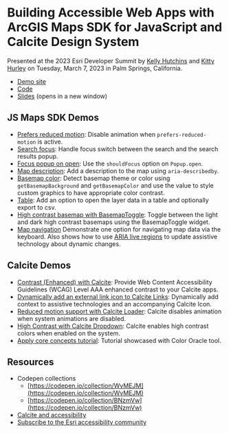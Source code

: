 # Building Accessible Web Apps with ArcGIS Maps SDK for JavaScript and Calcite Design System

Presented at the 2023 Esri Developer Summit by [Kelly Hutchins](https://github.com/kellyhutchins) and [Kitty Hurley](https://github.com/geospatialem) on Tuesday, March 7, 2023 in Palm Springs, California.

- [Demo site](https://kellyhutchins.github.io/DevSummit2023-A11y)
- [Code](https://github.com/kellyhutchins/DevSummit2023-A11y)
- <a href="2023-devsummit-building-accessible-web-apps-js-calcite.pdf" target="_blank">Slides</a> (opens in a new window)

## JS Maps SDK Demos

- [Prefers reduced motion](demos/PrefersReducedMotion.html): Disable animation when `prefers-reduced-motion` is active.
- [Search focus](demos/SearchFocus.html): Handle focus switch between the search and the search results popup.
- [Focus popup on open](demos/PopupFocus.html): Use the `shouldFocus` option on `Popup.open`.
- [Map description](demos/MapDescription.html): Add a description to the map using `aria-describedby`.
- [Basemap color](demos/BasemapColor.html): Detect basemap theme or color using `getBasemapBackground` and `getBasemapColor` and use the value to style custom graphics to have appropriate color contrast.
- [Table](demos/FeatureTable.html): Add an option to open the layer data in a table and optionally export to csv.
- [High contrast basemap with BasemapToggle](demos/HighContrastBasemapToggle.html): Toggle between the light and dark high contrast basemaps using the BasemapToggle widget.
- [Map navigation](demos/MapNavigation.html) Demonstrate one option for navigating map data via the keyboard. Also shows how to use [ARIA live regions](https://developer.mozilla.org/en-US/docs/Web/Accessibility/ARIA/ARIA_Live_Regions) to update assistive technology about dynamic changes.

## Calcite Demos

- [Contrast (Enhanced) with Calcite](demos/CustomCalciteIconColor.html): Provide Web Content Accessibility Guidelines (WCAG) Level AAA enhanced contrast to your Calcite apps.
- [Dynamically add an external link icon to Calcite Links](demos/DynamicallyAddExternalIcon.html): Dynamically add context to assistive technologies and an accompanying Calcite Icon.
- [Reduced motion support with Calcite Loader](demos/ReducedMotionSupportCalciteLoader.html): Calcite disables animation when system animations are disabled.
- [High Contrast with Calcite Dropdown](demos/HighContrastWithCalciteDropdown.html): Calcite enables high contrast colors when enabled on the system.
- [Apply core concepts tutorial](demos/CalciteApplyCoreConcepts.html): Tutorial showcased with Color Oracle tool.

## Resources

- Codepen collections
  - [https://codepen.io/collection/WvMEJM](https://codepen.io/collection/WvMEJM)
  - [https://codepen.io/collection/BNzmVw](https://codepen.io/collection/BNzmVw)
- [Calcite and accessibility](https://developers.arcgis.com/calcite-design-system/foundations/accessibility)
- [Subscribe to the Esri accessibility community](https://community.esri.com/t5/accessibility/ct-p/accessibility)
